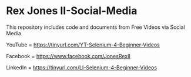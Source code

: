 # Rex Jones II-Social-Media
This repository includes code and documents from Free Videos via Social Media

YouTube =  https://tinyurl.com/YT-Selenium-4-Beginner-Videos

Facebook = https://www.facebook.com/JonesRexII

LinkedIn = https://tinyurl.com/LI-Selenium-4-Beginner-Videos
